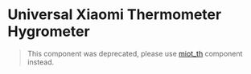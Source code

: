 # Universal Xiaomi Thermometer Hygrometer

> This component was deprecated, please use [miot_th](../miot_th/) component instead.
